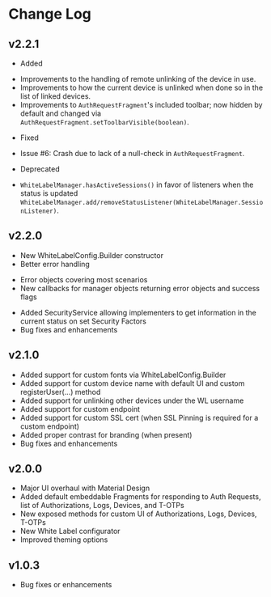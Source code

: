 Change Log
==========

v2.2.1
------

* Added
 - Improvements to the handling of remote unlinking of the device in use.
 - Improvements to how the current device is unlinked when done so in the list of linked devices.
 - Improvements to `AuthRequestFragment`'s included toolbar; now hidden by default and changed via `AuthRequestFragment.setToolbarVisible(boolean)`.

* Fixed
 - Issue #6: Crash due to lack of a null-check in `AuthRequestFragment`.

* Deprecated
 - `WhiteLabelManager.hasActiveSessions()` in favor of listeners when the status is updated `WhiteLabelManager.add/removeStatusListener(WhiteLabelManager.SessionListener)`.

v2.2.0
------

* New WhiteLabelConfig.Builder constructor
* Better error handling
 - Error objects covering most scenarios
 - New callbacks for manager objects returning error objects and success flags
* Added SecurityService allowing implementers to get information in the current status on set Security Factors
* Bug fixes and enhancements

v2.1.0
------

* Added support for custom fonts via WhiteLabelConfig.Builder
* Added support for custom device name with default UI and custom registerUser(...) method
* Added support for unlinking other devices under the WL username
* Added support for custom endpoint
* Added support for custom SSL cert (when SSL Pinning is required for a custom endpoint)
* Added proper contrast for branding (when present)
* Bug fixes and enhancements

v2.0.0
------

* Major UI overhaul with Material Design
* Added default embeddable Fragments for responding to Auth Requests, list of Authorizations, Logs, Devices, and T-OTPs
* New exposed methods for custom UI of Authorizations, Logs, Devices, T-OTPs
* New White Label configurator
* Improved theming options

v1.0.3
------

* Bug fixes or enhancements
